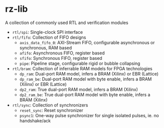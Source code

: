 # rz-lib
A collection of commonly used RTL and verification modules

- ```rtl/spi```: Single-clock SPI interface
- ```rtl/fifo```: Collection of FIFO designs  
    - ```axis_data_fifo_0```: AXI-Stream FIFO, configurable asynchronous or synchronous, RAM based
    - ```afifo```: Asynchronous FIFO, register based
    - ```sfifo```: Synchronous FIFO, register based
    - ```pipe```: Pipeline stage, configurable rigid or bubble collapsing
- ```rtl/bram```: Collection of inferrable RAM models for FPGA technologies 
    - ```dp_ram```: Dual-port RAM model, infers a BRAM (Xilinx) or EBR (Lattice)
    - ```dp_ram_be```: Dual-port RAM model with byte enable, infers a BRAM (Xilinx) or EBR (Lattice)
    - ```dp2_ram```: True dual-port RAM model, infers a BRAM (Xilinx)
    - ```dp2_ram_be```: True dual-port RAM model with byte enable, infers a BRAM (Xilinx)
- ```rtl/sync```: Collection of synchronizers  
    - ```reset_sync```: Reset synchronizer
    - ```psync1```: One-way pulse synchronizer for single isolated pulses, ie. no handshake/ack
